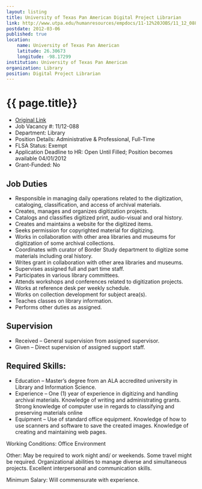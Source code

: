 ```yaml
---
layout: listing
title: University of Texas Pan American Digital Project Librarian
link: http://www.utpa.edu/humanresources/empdocs/11-12%20JOBS/11_12_088DigitalProjectLibrarian.htm
postdate: 2012-03-06
published: true
location:
	name: University of Texas Pan American
	latitude: 26.30673
	longitude: -98.17299
institution: University of Texas Pan American
organization: Library
position: Digital Project Librarian
---
```


# {{ page.title}}

* [Original Link](http://www.utpa.edu/humanresources/empdocs/11-12%20JOBS/11_12_088DigitalProjectLibrarian.htm)
* Job Vacancy #: 11/12-088
* Department: Library
* Position Details: Administrative & Professional, Full-Time
* FLSA Status: Exempt
* Application Deadline to HR: Open Until Filled; Position becomes available 04/01/2012
* Grant-Funded: No
 
## Job Duties
* Responsible in managing daily operations related to the digitization, cataloging, classification, and access of archival materials.
* Creates, manages and organizes digitization projects.
* Catalogs and classifies digitized print, audio-visual and oral history.
* Creates and maintains a website for the digitized items.
* Seeks permission for copyrighted material for digitizing.
* Works in collaboration with other area libraries and museums for digitization of some archival collections.
* Coordinates with curator of Border Study department to digitize some materials including oral history.
* Writes grant in collaboration with other area libraries and museums.
* Supervises assigned full and part time staff.
* Participates in various library committees.
* Attends workshops and conferences related to digitization projects.
* Works at reference desk per weekly schedule.
* Works on collection development for subject area(s).
* Teaches classes on library information.
* Performs other duties as assigned.
 
## Supervision
* Received – General supervision from assigned supervisor.
* Given – Direct supervision of assigned support staff.

## Required Skills:
* Education – Master’s degree from an ALA accredited university in Library and Information Science.
* Experience – One (1) year of experience in digitizing and handling archival materials. Knowledge of writing and administrating grants. Strong knowledge of computer use in regards to classifying and preserving materials online
* Equipment – Use of standard office equipment. Knowledge of how to use scanners and software to save the created images. Knowledge of creating and maintaining web pages.
 	  
Working Conditions: Office Environment
 	  
Other:
May be required to work night and/ or weekends. Some travel might be required. Organizational abilities to manage diverse and simultaneous projects. Excellent interpersonal and communication skills.

Minimum Salary: Will commensurate with experience.